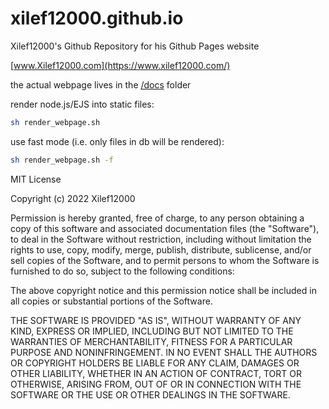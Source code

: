# xilef12000.github.io
Xilef12000's Github Repository for his Github Pages website

[www.Xilef12000.com](https://www.xilef12000.com/)

the actual webpage lives in the [/docs](https://github.com/Xilef12000/xilef12000.github.io/tree/main/docs) folder

render node.js/EJS into static files:
```bash
sh render_webpage.sh
```
use fast mode (i.e. only files in db will be rendered):
```bash
sh render_webpage.sh -f
```

MIT License

Copyright (c) 2022 Xilef12000

Permission is hereby granted, free of charge, to any person obtaining a copy
of this software and associated documentation files (the "Software"), to deal
in the Software without restriction, including without limitation the rights
to use, copy, modify, merge, publish, distribute, sublicense, and/or sell
copies of the Software, and to permit persons to whom the Software is
furnished to do so, subject to the following conditions:

The above copyright notice and this permission notice shall be included in all
copies or substantial portions of the Software.

THE SOFTWARE IS PROVIDED "AS IS", WITHOUT WARRANTY OF ANY KIND, EXPRESS OR
IMPLIED, INCLUDING BUT NOT LIMITED TO THE WARRANTIES OF MERCHANTABILITY,
FITNESS FOR A PARTICULAR PURPOSE AND NONINFRINGEMENT. IN NO EVENT SHALL THE
AUTHORS OR COPYRIGHT HOLDERS BE LIABLE FOR ANY CLAIM, DAMAGES OR OTHER
LIABILITY, WHETHER IN AN ACTION OF CONTRACT, TORT OR OTHERWISE, ARISING FROM,
OUT OF OR IN CONNECTION WITH THE SOFTWARE OR THE USE OR OTHER DEALINGS IN THE
SOFTWARE.
